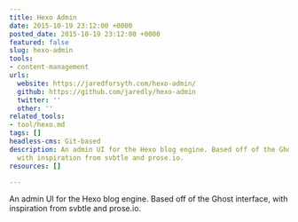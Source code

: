 ```yaml
---
title: Hexo Admin
date: 2015-10-19 23:12:00 +0000
posted_date: 2015-10-19 23:12:00 +0000
featured: false
slug: hexo-admin
tools:
- content-management
urls:
  website: https://jaredforsyth.com/hexo-admin/
  github: https://github.com/jaredly/hexo-admin
  twitter: ''
  other: ''
related_tools:
- tool/hexo.md
tags: []
headless-cms: Git-based
description: An admin UI for the Hexo blog engine. Based off of the Ghost interface,
  with inspiration from svbtle and prose.io.
resources: []

---
```

An admin UI for the Hexo blog engine. Based off of the Ghost interface, with inspiration from svbtle and prose.io.
